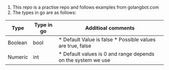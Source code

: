 1. This repo is a practise repo and follows examples from golangbot.com
2. The types in go are as follows: 

| Type | Type in go | Additioal comments |
|------|------------| -------------- |
|Boolean|bool|* Default Value is false * Possible values are true, false|
|Numeric|int|* Default values is 0 and range depends on the system we use|

